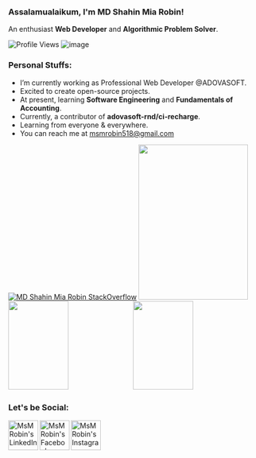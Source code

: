### Assalamualaikum, I'm MD Shahin Mia Robin!
An enthusiast **Web Developer** and **Algorithmic Problem Solver**.

![Profile Views](https://gpvc.arturio.dev/robinNcode)
![image](https://img.shields.io/github/followers/robinNcode?label=follow&style=social)
### Personal Stuffs:
  - I’m currently working as Professional Web Developer @ADOVASOFT.
  - Excited to create open-source projects.
  - At present, learning **Software Engineering** and **Fundamentals of Accounting**.
  - Currently, a contributor of **adovasoft-rnd/ci-recharge**.
  - Learning from everyone & everywhere.
  - You can reach me at <a href="mailto:msmrobin518@gmail.com">msmrobin518@gmail.com</a>
<p>
  
[![MD Shahin Mia Robin StackOverflow](https://github-readme-stackoverflow.vercel.app/?userID=13676718)](https://stackoverflow.com/users/13676718/msm-robin) 
<img src="https://github-readme-stats-delta-three-47.vercel.app/api/top-langs/?username=robinNcode&theme=vue&langs_count=7" style="height:312px; width:220px"/>
<img src="https://github-readme-stats.vercel.app/api?username=robinNcode&show_icons=true&count_private=true" style="height:178px; width:49%" />
<img src="https://github-readme-stats.vercel.app/api/wakatime/?username=robinNcode&layout=compact" style="height:178px; width:49%" />

</p>

### Let's be Social: 
<p>
    <a href="https://www.linkedin.com/in/msm-robin-96b29a1b2/" target="blank"><img align="left" alt="MsM Robin's LinkedIn" width="60px" src="https://cdn.jsdelivr.net/npm/simple-icons@v3/icons/linkedin.svg" /></a>
    <a href="https://www.facebook.com/arrobinkhan34" target="blank"><img align="left" alt="MsM Robin's Facebook" width="60px" src="https://cdn.jsdelivr.net/npm/simple-icons@v3/icons/facebook.svg" /></a>
    <a href="https://instagram.com/msmrobin07" target="blank"><img align="left" alt="MsM Robin's Instagram" width="60px" src="https://cdn.jsdelivr.net/npm/simple-icons@v3/icons/instagram.svg" /></a>
</p>
